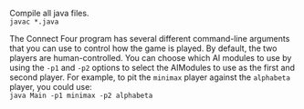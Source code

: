 Compile all java files.<br>
```javac *.java```

The Connect Four program has several different command-line arguments that you can use to control how the game is played. By default, the two players are human-controlled. You can choose which AI modules to use by using the `-p1` and `-p2` options to select the AIModules to use as the first and second player. For example, to pit the `minimax` player against the `alphabeta` player, you could use:<br>
```java Main -p1 minimax -p2 alphabeta```
